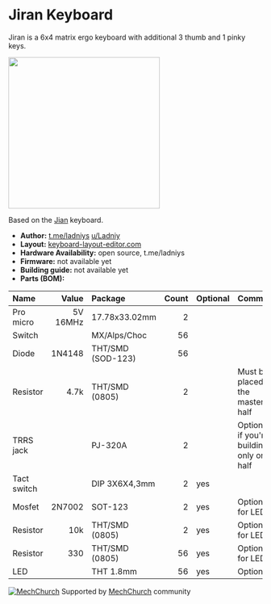 # Jiran Keyboard
Jiran is a 6x4 matrix ergo keyboard with additional 3 thumb and 1 pinky keys. 

<img src="https://raw.githubusercontent.com/Ladniy/jiran-keyboard/master/Pcb/Design/Pcb.png" data-canonical-src="Render" height="300"/>

Based on the [Jian](https://github.com/KGOH/Jian-Info) keyboard.

* __Author:__ [t.me/ladniys](https://t.me/ladniys) [u/Ladniy](https://reddit.com/u/Ladniy)
* __Layout:__ [keyboard-layout-editor.com](http://www.keyboard-layout-editor.com/#/gists/0547cd126f61f8c3f76b0a9952901da4)
* __Hardware Availability:__ open source, t.me/ladniys
* __Firmware:__ not available yet
* __Building guide:__ not available yet
* __Parts (BOM):__

| Name           | Value         | Package           | Count        | Optional  | Comment            |
| :------------- | ------------: | :---------------- | -----------: | :-------- | :----------------- |
| Pro micro      | 5V 16MHz      |     17.78x33.02mm | 2            |           |                    |
| Switch         |               | MX/Alps/Choc      | 56           |           |                    |
| Diode          | 1N4148        | THT/SMD (SOD-123) | 56           |           |                    |
| Resistor       | 4.7k          | THT/SMD (0805)    | 2            |           | Must be placed on the master half |
| TRRS jack      |               | PJ-320A           | 2            |           | Optional if you're building only one half  
| Tact switch    |               | DIP 3X6X4,3mm     | 2            |  yes      |                    |
| Mosfet         | 2N7002        | SOT-123           | 2            |  yes      | Optional for LED's |
| Resistor       | 10k           | THT/SMD (0805)    | 2            |  yes      | Optional for LED's |
| Resistor       | 330           | THT/SMD (0805)    | 56           |  yes      | Optional for LED's |
| LED            |               | THT 1.8mm         | 56           |  yes      | Optional           |

[![MechChurch](https://i.imgur.com/QHzKmkz.png)](https://t.me/s/mechchurch) Supported by [MechChurch](https://t.me/s/mechchurch) community
